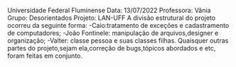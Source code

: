 Universidade Federal Fluminense
Data: 13/07/2022
Professora: Vânia
Grupo: Desorientados
Projeto: LAN-UFF
A divisão estrutural do projeto ocorreu da seguinte forma:
-Caio:tratamento de exceções e cadastramento de computadores;
-João Fontinele: manipulação de arquivos,designer e organização;
-Valter: classe pessoa e suas classes filhas.
Quaisquer outras partes do projeto,sejam ela,correção de bugs,tópicos abordados e etc,
foram feitas em conjunto.
